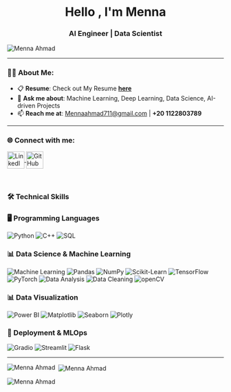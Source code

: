 <h1 align="center">Hello , I'm Menna </h1>
<h3 align="center">AI Engineer | Data Scientist</h3>


<p align="left"> 
  <img src="https://komarev.com/ghpvc/?username=MennaAhmad&label=Profile%20views&color=0e75b6&style=flat" alt="Menna Ahmad" /> 
</p>

---

### 👨‍💻 About Me:
- 📋 **Resume**: Check out My Resume [**here**]((https://docs.google.com/document/d/1sWEDnKEpbR7KcgBIKywm7v9jzdxytcj84D_JFVMkZR0/edit?usp=sharing))  
- 💬 **Ask me about**: Machine Learning, Deep Learning, Data Science, AI-driven Projects  
- 📫 **Reach me at**: [Mennaahmad711@gmail.com](mailto:Mennaahmad711@gmail.com) | **+20 1122803789**  


---

<h3 align="left">🌐 Connect with me:</h3>
<p align="left">
  <a href="https://linkedin.com/in/menna-ahmad-83767b227" target="_blank">
    <img align="center" src="https://raw.githubusercontent.com/rahuldkjain/github-profile-readme-generator/master/src/images/icons/Social/linked-in-alt.svg" alt="LinkedIn - Menna Ahmad" height="40" width="40" />
  </a>
  <a href="https://github.com/MennaAhmad" target="_blank">
    <img align="center" src="https://raw.githubusercontent.com/rahuldkjain/github-profile-readme-generator/master/src/images/icons/Social/github.svg" alt="GitHub - Menna Ahmad" height="40" width="40" />
  </a>
</p>



<br>

### 🛠️ Technical Skills

### 🖥️ Programming Languages
![Python](https://img.shields.io/badge/Python-3776AB?style=flat&logo=python&logoColor=white)
![C++](https://img.shields.io/badge/C++-00599C?style=flat&logo=cplusplus&logoColor=white)
![SQL](https://img.shields.io/badge/SQL-4479A1?style=flat&logo=microsoft-sql-server&logoColor=white)

### 📊 Data Science & Machine Learning
![Machine Learning](https://img.shields.io/badge/Machine_Learning-FFD700?style=flat&logo=machinelearning&logoColor=white)
![Pandas](https://img.shields.io/badge/Pandas-150458?style=flat&logo=pandas&logoColor=white)
![NumPy](https://img.shields.io/badge/NumPy-013243?style=flat&logo=numpy&logoColor=white)
![Scikit-Learn](https://img.shields.io/badge/Scikit--Learn-F7931E?style=flat&logo=scikit-learn&logoColor=white)
![TensorFlow](https://img.shields.io/badge/TensorFlow-FF6F00?style=flat&logo=tensorflow&logoColor=white)
![PyTorch](https://img.shields.io/badge/PyTorch-EE4C2C?style=flat&logo=pytorch&logoColor=white)
![Data Analysis](https://img.shields.io/badge/Data_Analysis-32CD32?style=flat&logo=dataanalysis&logoColor=white)
![Data Cleaning](https://img.shields.io/badge/Data_Cleaning-FFD700?style=flat&logo=datacleaning&logoColor=white)
![openCV](https://img.shields.io/badge/OpenCV-5C3EE8?style=flat&logo=opencv&logoColor=white)

### 📊 Data Visualization
![Power BI](https://img.shields.io/badge/Power%20BI-F2C811?style=flat&logo=power-bi&logoColor=white)
![Matplotlib](https://img.shields.io/badge/Matplotlib-315796?style=flat&logo=matplotlib&logoColor=white)
![Seaborn](https://img.shields.io/badge/Seaborn-009688?style=flat&logo=seaborn&logoColor=white)
![Plotly](https://img.shields.io/badge/Plotly-3F4F75?style=flat&logo=plotly&logoColor=white)

### 🚀 Deployment & MLOps
![Gradio](https://img.shields.io/badge/Gradio-FF4B4B?style=flat&logo=gradio&logoColor=white)
![Streamlit](https://img.shields.io/badge/Streamlit-FF4B4B?style=flat&logo=streamlit&logoColor=white)
![Flask](https://img.shields.io/badge/Flask-000000?style=flat&logo=flask&logoColor=white)





---

<p><img align="left" src="https://github-readme-stats.vercel.app/api/top-langs?username=MennaAhmad&show_icons=true&locale=en&layout=compact" alt="Menna Ahmad" /></p>

<p>&nbsp;<img align="center" src="https://github-readme-stats.vercel.app/api?username=MennaAhmad&show_icons=true&locale=en" alt="Menna Ahmad" /></p>

<p><img align="center" src="https://github-readme-streak-stats.herokuapp.com/?user=MennaAhmad&" alt="Menna Ahmad" /></p>
